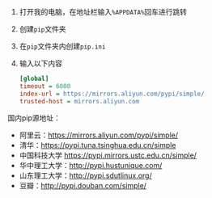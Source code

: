 1. 打开我的电脑，在地址栏输入`%APPDATA%`回车进行跳转

2. 创建`pip`文件夹

3. 在`pip`文件夹内创建`pip.ini`

4. 输入以下内容

   ```ini
   [global]
   timeout = 6000
   index-url = https://mirrors.aliyun.com/pypi/simple/
   trusted-host = mirrors.aliyun.com
   ```



国内pip源地址：

- 阿里云：https://mirrors.aliyun.com/pypi/simple/
- 清华：https://pypi.tuna.tsinghua.edu.cn/simple
- 中国科技大学 https://pypi.mirrors.ustc.edu.cn/simple/
- 华中理工大学：http://pypi.hustunique.com/
- 山东理工大学：http://pypi.sdutlinux.org/
- 豆瓣：http://pypi.douban.com/simple/